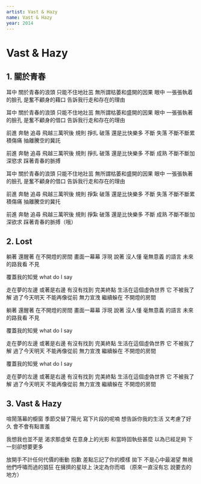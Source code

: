 ```yaml
---
artist: Vast & Hazy
name: Vast & Hazy
year: 2014
---
```


# Vast & Hazy

## 1. 關於青春

耳中 關於青春的浪頭
只能不住地壯茁
無所謂枯萎和盛開的因果
眼中 一張張執着的臉孔
是奮不顧身的藉口
告訴我行走和存在的理由

耳中 關於青春的浪頭
只能不住地壯茁
無所謂枯萎和盛開的因果
眼中 一張張執著的臉孔
是奮不顧身的借口
告訴我行走和存在的理由

前進 奔馳 追尋 飛越三萬呎後
規則 掙扎 破落 還是比快樂多
不斷 失落 不斷不斷累積傷痛
抽離騰空的冀託

前進 奔馳 追尋 飛越三萬呎後
規則 掙扎 破落 還是比快樂多
不斷 成熟 不斷不斷加深慾求
踩著青春的脈搏

耳中 關於青春的浪頭
只能不住地壯茁
無所謂枯萎和盛開的因果
眼中 一張張執著的臉孔
是奮不顧身的借口
告訴我行走和存在的理由

前進 奔馳 追尋 飛越三萬呎後
規則 掙紮 破落 還是比快樂多
不斷 失落 不斷不斷累積傷痛
抽離騰空的冀托

前進 奔馳 追尋 飛越三萬呎後
規則 掙紮 破落 還是比快樂多
不斷 成熟 不斷不斷加深欲求
踩著青春的脈搏（哦）

## 2. Lost

躺著 還醒著 在不開燈的房間
畫面一幕幕 浮現
說著 沒人懂 毫無意義 的語言
未來的路我看 不見

覆蓋我的知覺 what do I say

走在夢的左邊 或著是右邊
有沒有找到 完美終點
生活在這個虛偽世界 它 不被我了解
過了今天明天 不能再像從前
無力宣洩 繼續躲在 不開燈的房間

躺著 還醒著 在不開燈的房間
畫面一幕幕 浮現
說著 沒人懂 毫無意義 的語言
未來的路我看 不見

覆蓋我的知覺 what do I say

走在夢的左邊 或著是右邊
有沒有找到 完美終點
生活在這個虛偽世界 它 不被我了解
過了今天明天 不能再像從前
無力宣洩 繼續躲在 不開燈的房間

覆蓋我的知覺 what do I say

走在夢的左邊 或著是右邊
有沒有找到 完美終點
生活在這個虛偽世界 它 不被我了解
過了今天明天 不能再像從前
無力宣洩 繼續躲在 不開燈的房間

## 3. Vast & Hazy

喧鬧落幕的櫥窗 季節交替了陽光
寫下片段的呢喃 想告訴你我的生活
又考慮了好久 會不會有點害羞

我想我也並不是 渴求那虛榮
在意身上的光影 和當時固執些甚麼
以為已經足夠 下一刻卻想要更多

放開手不計任何代價的衝動
抱歉 差點忘記了你的模樣
拋下 不是心中最渴望 無視他們呼嘯而過的猖狂
在擁擠的星球上 決定為你而唱
（原來一直沒有忘 說要去的地方）
